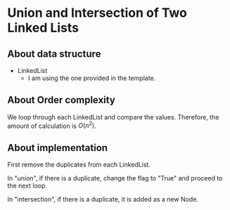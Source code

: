 # Union and Intersection of Two Linked Lists

## About data structure
- LinkedList
  - I am using the one provided in the template.

## About Order complexity

We loop through each LinkedList and compare the values. Therefore, the amount of calculation is $O(n ^ 2)$.


## About implementation
First remove the duplicates from each LinkedList.

In "union", if there is a duplicate, change the flag to "True" and proceed to the next loop.

In "intersection", if there is a duplicate, it is added as a new Node.
